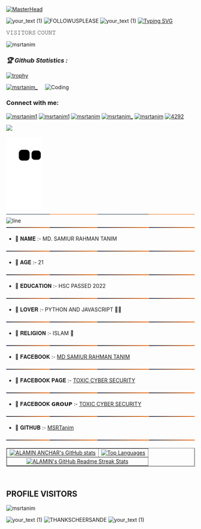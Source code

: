 [![MasterHead](https://1.bp.blogspot.com/-7A4WynwLsMw/XbBpCXG8fHI/AAAAAAAAMt4/uOa1bpLskYgrwGbllhSu2SDj_Mig8SXJQCLcBGAsYHQ/s1600/2000_600px.gif)](http://www.msrtanim.xyz)

![your_text (1)](https://user-images.githubusercontent.com/20098740/178626261-2bbb5de6-2290-47d6-abc0-729eb0e330e4.png)
![FOLLOWUSPLEASE](https://user-images.githubusercontent.com/20098740/178381026-1c2ecd91-7eb5-4ace-84b5-c0d16b677cb6.gif)
![your_text (1)](https://user-images.githubusercontent.com/20098740/178626261-2bbb5de6-2290-47d6-abc0-729eb0e330e4.png)
[![Typing SVG](https://readme-typing-svg.herokuapp.com?font=Fira+Code&pause=1000&color=08D406&background=000000&center=true&vCenter=true&lines=%F0%9F%91%8BHELLO+WORLD%2C+I'M+TANIM+HERE%F0%9F%92%81%E2%80%8D%E2%99%82%EF%B8%8F;%E2%98%A3%EF%B8%8FCEO+OF+TOXIC+CYBER+SECURITY%E2%98%A3%EF%B8%8F;%F0%9F%92%81%E2%80%8D%E2%99%82%EF%B8%8FPLEASE+FOLLOW+MY+GITHUB%F0%9F%92%96;%F0%9F%92%BBTHANKS+ALL+MY+FAMILY+MEMBERS%F0%9F%94%A5)](https://git.io/typing-svg)

</p>
 
<p align="center"> 
 
 𝚅𝙸𝚂𝙸𝚃𝙾𝚁𝚂 𝙲𝙾𝚄𝙽𝚃
 <p align="left"> <img src="https://komarev.com/ghpvc/?username=msrtanim&label=Profile%20views&color=0e75b6&style=flat" alt="msrtanim" /> </p>
 
<h3><b><i>🏆 Github Statistics :</i></b></h3>

<a href="https://github.com/MSRTanim"><img title="trophy" src="https://github-profile-trophy.vercel.app/?username=MSRTanim&theme=monokai"></a>

<img align="right" alt="Coding" width="400" src="https://cdn.dribbble.com/users/1162077/screenshots/3848914/programmer.gif">

<p align="left"> <a href="https://twitter.com/msrtanim_" target="blank"><img src="https://img.shields.io/twitter/follow/msrtanim_?logo=twitter&style=for-the-badge" alt="msrtanim_" /></a> </p>

<h3 align="left">Connect with me:</h3>
<p align="left">
<a href="https://fb.com/msrtanim1" target="blank"><img align="center" src="https://raw.githubusercontent.com/rahuldkjain/github-profile-readme-generator/master/src/images/icons/Social/facebook.svg" alt="msrtanim1" height="30" width="40" /></a>
<a href="https://instagram.com/msrtanim1" target="blank"><img align="center" src="https://raw.githubusercontent.com/rahuldkjain/github-profile-readme-generator/master/src/images/icons/Social/instagram.svg" alt="msrtanim1" height="30" width="40" /></a>
<a href="https://www.youtube.com/c/msrtanim" target="blank"><img align="center" src="https://raw.githubusercontent.com/rahuldkjain/github-profile-readme-generator/master/src/images/icons/Social/youtube.svg" alt="msrtanim" height="30" width="40" /></a>
<a href="https://twitter.com/msrtanim_" target="blank"><img align="center" src="https://raw.githubusercontent.com/rahuldkjain/github-profile-readme-generator/master/src/images/icons/Social/twitter.svg" alt="msrtanim_" height="30" width="40" /></a>
<a href="https://codepen.io/msrtanim" target="blank"><img align="center" src="https://raw.githubusercontent.com/rahuldkjain/github-profile-readme-generator/master/src/images/icons/Social/codepen.svg" alt="msrtanim" height="30" width="40" /></a>
<a href="https://discord.gg/4292" target="blank"><img align="center" src="https://raw.githubusercontent.com/rahuldkjain/github-profile-readme-generator/master/src/images/icons/Social/discord.svg" alt="4292" height="30" width="40" /></a>
</p>

![](https://github-profile-summary-cards.vercel.app/api/cards/profile-details?username=MSRTanim&theme=vue)

<img src="https://raw.githubusercontent.com/msoftware/msoftware/output/github-contribution-grid-snake.svg" />
 
<img align="center" alt="line" src="https://github.com/DalpatRathore/dalpatrathore/blob/main/assets/images/line-1.svg">

<img align="center" alt="line" src="https://i.ibb.co/kc4wQfX/1689918642892.png">
 
<img align="center" alt="line" src="https://github.com/DalpatRathore/dalpatrathore/blob/main/assets/images/line-2.svg">
 
- 🔰 𝐍𝐀𝐌𝐄 :- MD. SAMIUR RAHMAN TANIM
 
<img align="center" alt="line" src="https://github.com/DalpatRathore/dalpatrathore/blob/main/assets/images/line-2.svg">
 
- 🔰 𝐀𝐆𝐄 :- 21
 
<img align="center" alt="line" src="https://github.com/DalpatRathore/dalpatrathore/blob/main/assets/images/line-2.svg">
 
- 🔰 𝐄𝐃𝐔𝐂𝐀𝐓𝐈𝐎𝐍 :- HSC PASSED 2022
 
<img align="center" alt="line" src="https://github.com/DalpatRathore/dalpatrathore/blob/main/assets/images/line-2.svg">
 
- 🔰 𝐋𝐎𝐕𝐄𝐑 :- PYTHON AND JAVASCRIPT 👩‍💻
 
<img align="center" alt="line" src="https://github.com/DalpatRathore/dalpatrathore/blob/main/assets/images/line-2.svg">
 
- 🔰 𝐑𝐄𝐋𝐈𝐆𝐈𝐎𝐍 :- ISLAM 💚
 
<img align="center" alt="line" src="https://github.com/DalpatRathore/dalpatrathore/blob/main/assets/images/line-2.svg">
 
- 🔰 𝐅𝐀𝐂𝐄𝐁𝐎𝐎𝐊 :- [MD SAMIUR RAHMAN TANIM](https://www.facebook.com/msrtanim.py/) 
 
<img align="center" alt="line" src="https://github.com/DalpatRathore/dalpatrathore/blob/main/assets/images/line-2.svg">
 
- 🔰 𝐅𝐀𝐂𝐄𝐁𝐎𝐎𝐊 𝐏𝐀𝐆𝐄 :- [TOXIC CYBER SECURITY](https://www.facebook.com/toxiccyber.1)

<img align="center" alt="line" src="https://github.com/DalpatRathore/dalpatrathore/blob/main/assets/images/line-2.svg">
 
- 🔰 𝐅𝐀𝐂𝐄𝐁𝐎𝐎𝐊 𝗚𝗥𝗢𝗨𝗣 :- [TOXIC CYBER SECURITY](https://www.facebook.com/groups/toxiccyber)
 
<img align="center" alt="line" src="https://github.com/DalpatRathore/dalpatrathore/blob/main/assets/images/line-2.svg">
 
- 🔰 𝐆𝐈𝐓𝐇𝐔𝐁 :- [MSRTanim](https://github.com/MSRTanim) 
 
<img align="center" alt="line" src="https://github.com/DalpatRathore/dalpatrathore/blob/main/assets/images/line-2.svg">
 
<table border="1">
  <tr>
    <td valign="top"><a href="https://github.com/MSRTanim/github-readme-stats"> <img src="https://github-readme-stats.vercel.app/api?username=MSRTanim&count_private=true&show_icons=true&icon_color=FFA500&title_color=f4791f&bg_color=0,03071e,0F2027,03071e&text_color=abcdef&border_radius=10" alt ="ALAMIN ANCHAR's GitHub stats"/></td> </a>
    <td valign="top"> <a href="https://github.com/MSRTanim/github-readme-stats"> <img src="https://github-readme-stats.vercel.app/api/top-langs/?username=MSRTanim&layout=compact&langs_count=10" alt ="Top Languages"/></td>
    </a>
  </tr>
   <tr>
    <td colspan="2" align="center"> <a href="https://git.io/streak-stats"> <img src="http://github-readme-streak-stats.herokuapp.com?user=MSRTanim&hide_border=true&background=f6f8fa&stroke=001427&ring=e36414&fire=e36414&currStreakNum=03045e&sideNums=03045e&currStreakLabel=03045e&sideLabels=240046&dates=fb5607&date_format=j%20M%5B%20Y%5D" alt ="ALAMIN's GitHub Readme Streak Stats"/> </a>  </td> 
    
  </tr>
</table>
<br>
 
## PROFILE VISITORS
<p align="left"> <img src="https://komarev.com/ghpvc/?username=msrtanim&label=Profile%20views&color=0e75b6&style=flat" alt="msrtanim" /> </p>
 
![your_text (1)](https://user-images.githubusercontent.com/20098740/178626261-2bbb5de6-2290-47d6-abc0-729eb0e330e4.png)
![THANKSCHEERSANDE](https://user-images.githubusercontent.com/20098740/178380759-cba8cee3-8a86-408d-9924-5bcf9ec17375.gif)
![your_text (1)](https://user-images.githubusercontent.com/20098740/178626261-2bbb5de6-2290-47d6-abc0-729eb0e330e4.png) 
 
